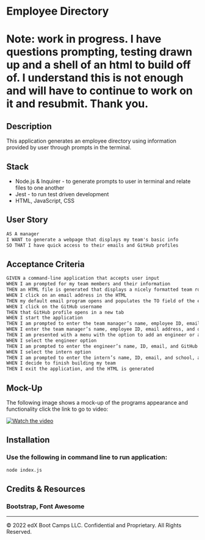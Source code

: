 # Employee Directory

# Note: work in progress.  I have questions prompting, testing drawn up and a shell of an html to build off of.  I understand this is not enough and will have to continue to work on it and resubmit.  Thank you.

## Description

This application generates an employee directory using information provided by user through prompts in the terminal.

## Stack
- Node.js & Inquirer - to generate prompts to user in terminal and relate files to one another
- Jest - to run test driven development
- HTML, JavaScript, CSS

## User Story

```md
AS A manager
I WANT to generate a webpage that displays my team's basic info
SO THAT I have quick access to their emails and GitHub profiles
```

## Acceptance Criteria

```md
GIVEN a command-line application that accepts user input
WHEN I am prompted for my team members and their information
THEN an HTML file is generated that displays a nicely formatted team roster based on user input
WHEN I click on an email address in the HTML
THEN my default email program opens and populates the TO field of the email with the address
WHEN I click on the GitHub username
THEN that GitHub profile opens in a new tab
WHEN I start the application
THEN I am prompted to enter the team manager’s name, employee ID, email address, and office number
WHEN I enter the team manager’s name, employee ID, email address, and office number
THEN I am presented with a menu with the option to add an engineer or an intern or to finish building my team
WHEN I select the engineer option
THEN I am prompted to enter the engineer’s name, ID, email, and GitHub username, and I am taken back to the menu
WHEN I select the intern option
THEN I am prompted to enter the intern’s name, ID, email, and school, and I am taken back to the menu
WHEN I decide to finish building my team
THEN I exit the application, and the HTML is generated
```

## Mock-Up

The following image shows a mock-up of the programs appearance and functionality
click the link to go to video:

[![Watch the video](https://github.com/DevBrent3274/employee-directory/issues/1#issue-1563502266)](https://drive.google.com/file/d/1m8G07eFFiMWb_L9OTLsapQAJdUx6re4g/view)


## Installation

### Use the following in command line to run application:

```bash
node index.js
```
## Credits & Resources

### Bootstrap, Font Awesome

---
© 2022 edX Boot Camps LLC. Confidential and Proprietary. All Rights Reserved.
